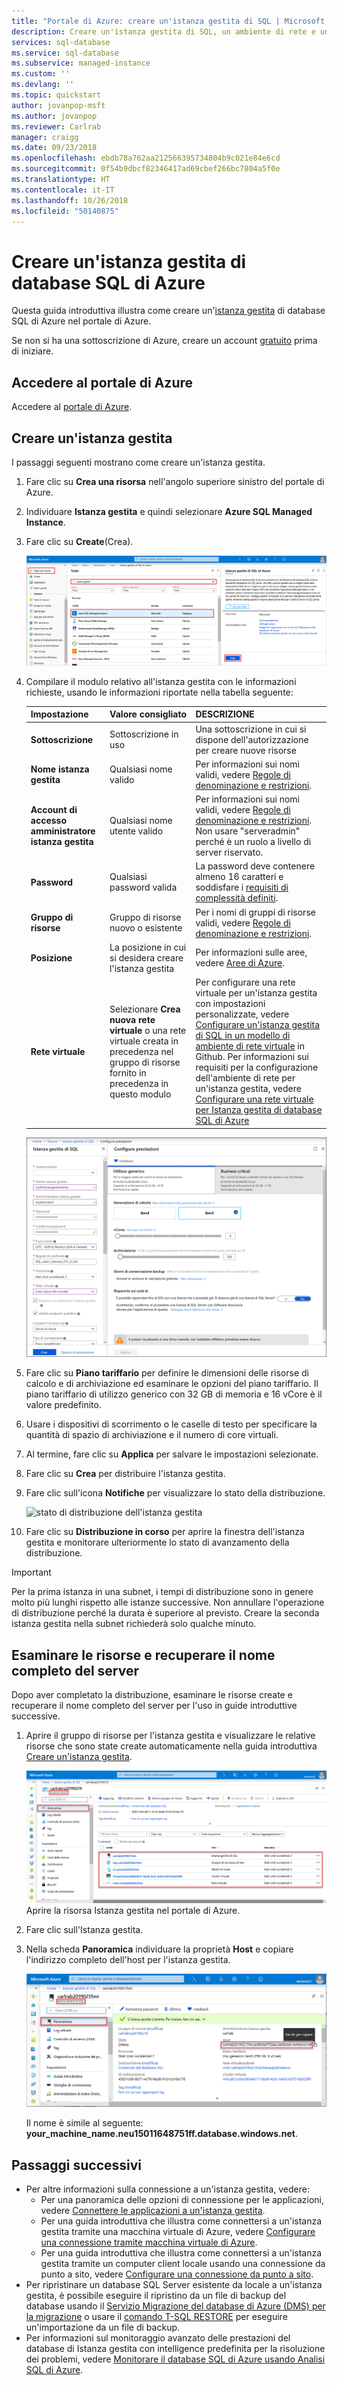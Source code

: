 ```yaml
---
title: "Portale di Azure: creare un'istanza gestita di SQL | Microsoft Docs"
description: Creare un'istanza gestita di SQL, un ambiente di rete e una VM client per l'accesso.
services: sql-database
ms.service: sql-database
ms.subservice: managed-instance
ms.custom: ''
ms.devlang: ''
ms.topic: quickstart
author: jovanpop-msft
ms.author: jovanpop
ms.reviewer: Carlrab
manager: craigg
ms.date: 09/23/2018
ms.openlocfilehash: ebdb78a762aa212566395734804b9c021e84e6cd
ms.sourcegitcommit: 0f54b9dbcf82346417ad69cbef266bc7804a5f0e
ms.translationtype: HT
ms.contentlocale: it-IT
ms.lasthandoff: 10/26/2018
ms.locfileid: "50140875"
---
```

# <a name="create-an-azure-sql-database-managed-instance"></a>Creare un'istanza gestita di database SQL di Azure

Questa guida introduttiva illustra come creare un'[istanza gestita](sql-database-managed-instance.md) di database SQL di Azure nel portale di Azure. 

Se non si ha una sottoscrizione di Azure, creare un account [gratuito](https://azure.microsoft.com/free/) prima di iniziare.

## <a name="sign-in-to-the-azure-portal"></a>Accedere al portale di Azure

Accedere al [portale di Azure](https://portal.azure.com/).

## <a name="create-a-managed-instance"></a>Creare un'istanza gestita

I passaggi seguenti mostrano come creare un'istanza gestita.

1. Fare clic su **Crea una risorsa** nell'angolo superiore sinistro del portale di Azure.
2. Individuare **Istanza gestita** e quindi selezionare **Azure SQL Managed Instance**.
3. Fare clic su **Create**(Crea).

   ![Creare un'istanza gestita](./media/sql-database-managed-instance-get-started/managed-instance-create.png)

4. Compilare il modulo relativo all'istanza gestita con le informazioni richieste, usando le informazioni riportate nella tabella seguente:

   | Impostazione| Valore consigliato | DESCRIZIONE |
   | ------ | --------------- | ----------- |
   | **Sottoscrizione** | Sottoscrizione in uso | Una sottoscrizione in cui si dispone dell'autorizzazione per creare nuove risorse |
   |**Nome istanza gestita**|Qualsiasi nome valido|Per informazioni sui nomi validi, vedere [Regole di denominazione e restrizioni](https://docs.microsoft.com/azure/architecture/best-practices/naming-conventions).|
   |**Account di accesso amministratore istanza gestita**|Qualsiasi nome utente valido|Per informazioni sui nomi validi, vedere [Regole di denominazione e restrizioni](https://docs.microsoft.com/azure/architecture/best-practices/naming-conventions). Non usare "serveradmin" perché è un ruolo a livello di server riservato.| 
   |**Password**|Qualsiasi password valida|La password deve contenere almeno 16 caratteri e soddisfare i [requisiti di complessità definiti](../virtual-machines/windows/faq.md#what-are-the-password-requirements-when-creating-a-vm).|
   |**Gruppo di risorse**|Gruppo di risorse nuovo o esistente|Per i nomi di gruppi di risorse validi, vedere [Regole di denominazione e restrizioni](https://docs.microsoft.com/azure/architecture/best-practices/naming-conventions).|
   |**Posizione**|La posizione in cui si desidera creare l'istanza gestita|Per informazioni sulle aree, vedere [Aree di Azure](https://azure.microsoft.com/regions/).|
   |**Rete virtuale**|Selezionare **Crea nuova rete virtuale** o una rete virtuale creata in precedenza nel gruppo di risorse fornito in precedenza in questo modulo| Per configurare una rete virtuale per un'istanza gestita con impostazioni personalizzate, vedere [Configurare un'istanza gestita di SQL in un modello di ambiente di rete virtuale](https://github.com/Azure/azure-quickstart-templates/tree/master/101-sql-managed-instance-azure-environment) in Github. Per informazioni sui requisiti per la configurazione dell'ambiente di rete per un'istanza gestita, vedere [Configurare una rete virtuale per Istanza gestita di database SQL di Azure](sql-database-managed-instance-vnet-configuration.md) |

   ![modulo istanza gestita](./media/sql-database-managed-instance-get-started/managed-instance-create-form.png)

5. Fare clic su **Piano tariffario** per definire le dimensioni delle risorse di calcolo e di archiviazione ed esaminare le opzioni del piano tariffario. Il piano tariffario di utilizzo generico con 32 GB di memoria e 16 vCore è il valore predefinito.
6. Usare i dispositivi di scorrimento o le caselle di testo per specificare la quantità di spazio di archiviazione e il numero di core virtuali. 
7. Al termine, fare clic su **Applica** per salvare le impostazioni selezionate.  
8. Fare clic su **Crea** per distribuire l'istanza gestita.
9. Fare clic sull'icona **Notifiche** per visualizzare lo stato della distribuzione.

    ![stato di distribuzione dell'istanza gestita](./media/sql-database-managed-instance-get-started/deployment-progress.png)

10. Fare clic su **Distribuzione in corso** per aprire la finestra dell'istanza gestita e monitorare ulteriormente lo stato di avanzamento della distribuzione. 

> [!IMPORTANT]
> Per la prima istanza in una subnet, i tempi di distribuzione sono in genere molto più lunghi rispetto alle istanze successive. Non annullare l'operazione di distribuzione perché la durata è superiore al previsto. Creare la seconda istanza gestita nella subnet richiederà solo qualche minuto.

## <a name="review-resources-and-retrieve-your-fully-qualified-server-name"></a>Esaminare le risorse e recuperare il nome completo del server

Dopo aver completato la distribuzione, esaminare le risorse create e recuperare il nome completo del server per l'uso in guide introduttive successive.

1. Aprire il gruppo di risorse per l'istanza gestita e visualizzare le relative risorse che sono state create automaticamente nella guida introduttiva [Creare un'istanza gestita](sql-database-managed-instance-get-started.md).

   ![Risorse Istanza gestita](./media/sql-database-managed-instance-get-started/resources.png)Aprire la risorsa Istanza gestita nel portale di Azure.

2. Fare clic sull'Istanza gestita.
3. Nella scheda **Panoramica** individuare la proprietà **Host** e copiare l'indirizzo completo dell'host per l'istanza gestita.


   ![Risorse Istanza gestita](./media/sql-database-managed-instance-get-started/host-name.png)

   Il nome è simile al seguente: **your_machine_name.neu15011648751ff.database.windows.net**.

## <a name="next-steps"></a>Passaggi successivi

- Per altre informazioni sulla connessione a un'istanza gestita, vedere:
  - Per una panoramica delle opzioni di connessione per le applicazioni, vedere [Connettere le applicazioni a un'istanza gestita](sql-database-managed-instance-connect-app.md).
  - Per una guida introduttiva che illustra come connettersi a un'istanza gestita tramite una macchina virtuale di Azure, vedere [Configurare una connessione tramite macchina virtuale di Azure](sql-database-managed-instance-configure-vm.md).
  - Per una guida introduttiva che illustra come connettersi a un'istanza gestita tramite un computer client locale usando una connessione da punto a sito, vedere [Configurare una connessione da punto a sito](sql-database-managed-instance-configure-p2s.md).
- Per ripristinare un database SQL Server esistente da locale a un'istanza gestita, è possibile eseguire il ripristino da un file di backup del database usando il [Servizio Migrazione del database di Azure (DMS) per la migrazione](../dms/tutorial-sql-server-to-managed-instance.md) o usare il [comando T-SQL RESTORE](sql-database-managed-instance-get-started-restore.md) per eseguire un'importazione da un file di backup.
- Per informazioni sul monitoraggio avanzato delle prestazioni del database di Istanza gestita con intelligence predefinita per la risoluzione dei problemi, vedere [Monitorare il database SQL di Azure usando Analisi SQL di Azure](../log-analytics/log-analytics-azure-sql.md).
